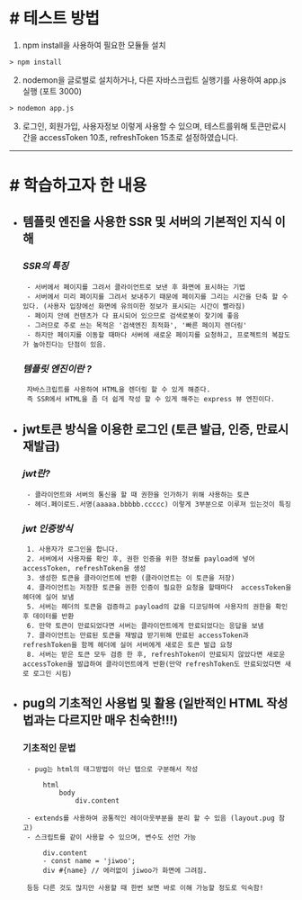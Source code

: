 # # 테스트 방법
1. npm install을 사용하여 필요한 모듈들 설치
```
> npm install
```
2. nodemon을 글로벌로 설치하거나, 다른 자바스크립트 실행기를 사용하여 app.js 실행 (포트 3000)
```
> nodemon app.js
```
3. 로그인, 회원가입, 사용자정보 이렇게 사용할 수 있으며, 테스트를위해 토큰만료시간을 accessToken 10초, refreshToken 15초로 설정하였습니다.

-----

# # 학습하고자 한 내용

 - ## 템플릿 엔진을 사용한 SSR 및 서버의 기본적인 지식 이해

    ### *SSR의 특징*

        - 서버에서 페이지를 그려서 클라이언트로 보낸 후 화면에 표시하는 기법
        - 서버에서 미리 페이지를 그려서 보내주기 때문에 페이지를 그리는 시간을 단축 할 수 있다. (사용자 입장에선 화면에 유의미한 정보가 표시되는 시간이 빨라짐)
        - 페이지 안에 컨텐츠가 다 표시되어 있으므로 검색로봇이 찾기에 좋음
        - 그러므로 주로 쓰는 목적은 '검색엔진 최적화', '빠른 페이지 렌더링'
        - 하지만 페이지를 이동할 때마다 서버에 새로운 페이지를 요청하고, 프로젝트의 복잡도가 높아진다는 단점이 있음.
    
    ### *템플릿 엔진이란 ?*

        자바스크립트를 사용하여 HTML을 렌더링 할 수 있게 해준다.
        즉 SSR에서 HTML을 좀 더 쉽게 작성 할 수 있게 해주는 express 뷰 엔진이다.


 - ## jwt토큰 방식을 이용한 로그인 (토큰 발급, 인증, 만료시 재발급)

    ### *jwt란?*

        - 클라이언트와 서버의 통신을 할 때 권한을 인가하기 위해 사용하는 토큰
        - 헤더.페이로드.서명(aaaaa.bbbbb.ccccc) 이렇게 3부분으로 이루져 있는것이 특징
    
    ### *jwt 인증방식*
        1. 사용자가 로그인을 합니다.
        2. 서버에서 사용자를 확인 후, 권한 인증을 위한 정보를 payload에 넣어 accessToken, refreshToken을 생성
        3. 생성한 토큰을 클라이언트에 반환 (클라이언트는 이 토큰을 저장)
        4. 클라이언트는 저장한 토큰을 권한 인증이 필요한 요청을 할때마다  accessToken을 헤더에 실어 보냄
        5. 서버는 헤더의 토큰을 검증하고 payload의 값을 디코딩하여 사용자의 권한을 확인 후 데이터를 반환
        6. 만약 토큰이 만료되었다면 서버는 클라이언트에게 만료되었다는 응답을 보냄
        7. 클라이언트는 만료된 토큰을 재발급 받기위해 만료된 accessToken과 refreshToken을 함께 헤더에 실어 서버에게 새로은 토큰 발급 요청
        8. 서버는 받은 토큰 모두 검증 한 후, refreshToken이 만료되지 않았다면 새로운 accessToken을 발급하여 클라이언트에게 반환(만약 refreshToken도 만료되었다면 새로 로그인 시킴)

 - ## pug의 기초적인 사용법 및 활용 (일반적인 HTML 작성법과는 다르지만 매우 친숙한!!!)

    ### 기초적인 문법
        - pug는 html의 태그방법이 아닌 탭으로 구분해서 작성

            html
                body
                    div.content

        - extends를 사용하여 공통적인 레이아웃부분을 분리 할 수 있음 (layout.pug 참고)
        - 스크립트를 같이 사용할 수 있으며, 변수도 선언 가능

            div.content
            - const name = 'jiwoo';
            div #{name} // 에러없이 jiwoo가 화면에 그려짐.
    
        등등 다른 것도 많지만 사용할 때 한번 보면 바로 이해 가능할 정도로 익숙함!

